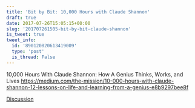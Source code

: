 ```yaml
---
title: 'Bit by Bit: 10,000 Hours with Claude Shannon'
draft: true
date: 2017-07-26T15:05:15+00:00
slug: '201707261505-bit-by-bit-claude-shannon'
is_tweet: true
tweet_info:
  id: '890120820613419009'
  type: 'post'
  is_thread: False
---
```




10,000 Hours With Claude Shannon: How A Genius Thinks, Works, and Lives <https://medium.com/the-mission/10-000-hours-with-claude-shannon-12-lessons-on-life-and-learning-from-a-genius-e8b9297bee8f>

[Discussion](https://x.com/sytelus/status/890120820613419009)
